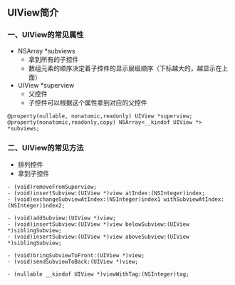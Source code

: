 ## UIView简介
### 一、UIView的常见属性
- NSArray *subviews
	- 拿到所有的子控件
	- 数组元素的顺序决定着子控件的显示层级顺序（下标越大的，越显示在上面）
- UIView *superview
	- 父控件
	- 子控件可以根据这个属性拿到对应的父控件

```objc
@property(nullable, nonatomic,readonly) UIView *superview;
@property(nonatomic,readonly,copy) NSArray<__kindof UIView *> *subviews;
```

### 二、UIView的常见方法
- 排列控件
- 拿到子控件

```objc
- (void)removeFromSuperview;
- (void)insertSubview:(UIView *)view atIndex:(NSInteger)index;
- (void)exchangeSubviewAtIndex:(NSInteger)index1 withSubviewAtIndex:(NSInteger)index2;

- (void)addSubview:(UIView *)view;
- (void)insertSubview:(UIView *)view belowSubview:(UIView *)siblingSubview;
- (void)insertSubview:(UIView *)view aboveSubview:(UIView *)siblingSubview;

- (void)bringSubviewToFront:(UIView *)view;
- (void)sendSubviewToBack:(UIView *)view;

- (nullable __kindof UIView *)viewWithTag:(NSInteger)tag;
```